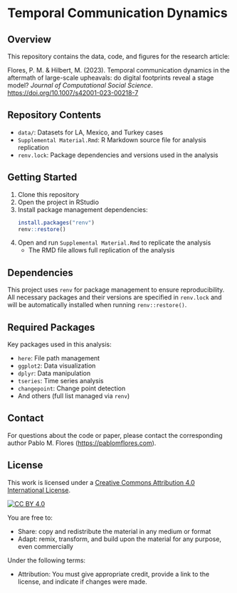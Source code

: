 # Temporal Communication Dynamics

## Overview
This repository contains the data, code, and figures for the research article:

Flores, P. M. & Hilbert, M. (2023). Temporal communication dynamics in the aftermath of large-scale upheavals: do digital footprints reveal a stage model? *Journal of Computational Social Science*. https://doi.org/10.1007/s42001-023-00218-7

## Repository Contents
- `data/`: Datasets for LA, Mexico, and Turkey cases
- `Supplemental Material.Rmd`: R Markdown source file for analysis replication
- `renv.lock`: Package dependencies and versions used in the analysis

## Getting Started
1. Clone this repository
2. Open the project in RStudio
3. Install package management dependencies:
   ```r
   install.packages("renv")
   renv::restore()
   ```
4. Open and run `Supplemental Material.Rmd` to replicate the analysis
   - The RMD file allows full replication of the analysis

## Dependencies
This project uses `renv` for package management to ensure reproducibility. All necessary packages and their versions are specified in `renv.lock` and will be automatically installed when running `renv::restore()`.

## Required Packages
Key packages used in this analysis:
- `here`: File path management
- `ggplot2`: Data visualization
- `dplyr`: Data manipulation
- `tseries`: Time series analysis
- `changepoint`: Change point detection
- And others (full list managed via `renv`)

## Contact
For questions about the code or paper, please contact the corresponding author Pablo M. Flores (https://pablomflores.com).

## License
This work is licensed under a [Creative Commons Attribution 4.0 International License](http://creativecommons.org/licenses/by/4.0/).

[![CC BY 4.0][cc-by-image]][cc-by]

[cc-by]: http://creativecommons.org/licenses/by/4.0/
[cc-by-image]: https://i.creativecommons.org/l/by/4.0/88x31.png

You are free to:
- Share: copy and redistribute the material in any medium or format
- Adapt: remix, transform, and build upon the material for any purpose, even commercially

Under the following terms:
- Attribution: You must give appropriate credit, provide a link to the license, and indicate if changes were made.